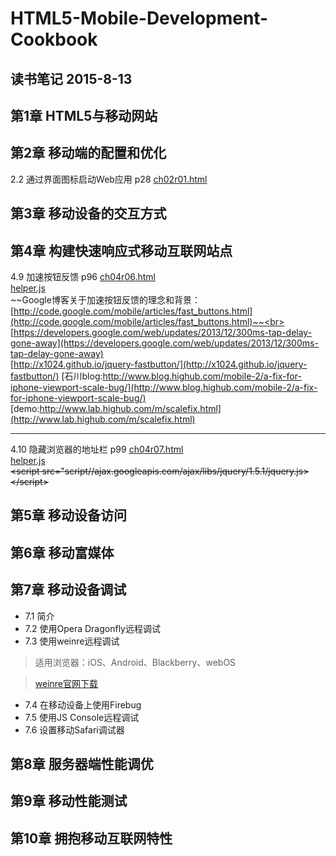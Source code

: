 # HTML5-Mobile-Development-Cookbook

## 读书笔记 2015-8-13




<a name="chapter1">第1章 HTML5与移动网站
---







<a name="chapter2">第2章 移动端的配置和优化
---
<a name="tips202">2.2 通过界面图标启动Web应用 p28
[ch02r01.html](examples/1963_02_code/ch02r01.html)<br>









<a name="chapter3">第3章 移动设备的交互方式
---



<a name="chapter4">第4章 构建快速响应式移动互联网站点
---
<a name="tips409">4.9 加速按钮反馈 p96
[ch04r06.html](examples/1963_04_code/ch04r06.html)<br>
[helper.js](examples/1963_04_code/js/helper.js)<br>
~~Google博客关于加速按钮反馈的理念和背景：[http://code.google.com/mobile/articles/fast_buttons.html](http://code.google.com/mobile/articles/fast_buttons.html)~~<br>
[https://developers.google.com/web/updates/2013/12/300ms-tap-delay-gone-away](https://developers.google.com/web/updates/2013/12/300ms-tap-delay-gone-away)<br>
[http://x1024.github.io/jquery-fastbutton/](http://x1024.github.io/jquery-fastbutton/)
[石川blog:http://www.blog.highub.com/mobile-2/a-fix-for-iphone-viewport-scale-bug/](http://www.blog.highub.com/mobile-2/a-fix-for-iphone-viewport-scale-bug/)
[demo:http://www.lab.highub.com/m/scalefix.html](http://www.lab.highub.com/m/scalefix.html)
***
<a name="tips410">4.10 隐藏浏览器的地址栏 p99
[ch04r07.html](examples/1963_04_code/ch04r07.html)<br>
[helper.js](examples/1963_04_code/js/helper.js)<br>
~~&lt;script src="script//ajax.googleapis.com/ajax/libs/jquery/1.5.1/jquery.js&gt;&lt;/script&gt;~~



<a name="chapter5">第5章 移动设备访问
---







<a name="chapter6">第6章 移动富媒体
---
<a name="chapter7">第7章 移动设备调试
---
- 7.1 简介
- 7.2 使用Opera Dragonfly远程调试
- 7.3 使用weinre远程调试

> 适用浏览器：iOS、Android、Blackberry、webOS

>[weinre官网下载](https://github.com/phonegap/weinre/archives/master/)

- 7.4 在移动设备上使用Firebug
- 7.5 使用JS Console远程调试
- 7.6 设置移动Safari调试器

<a name="chapter8">第8章 服务器端性能调优
---

<a name="chapter9">第9章 移动性能测试
---

<a name="chapter10">第10章 拥抱移动互联网特性
---